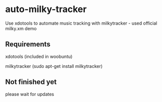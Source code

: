 # auto-milky-tracker #
Use xdotools to automate music tracking with milkytracker - used official milky.xm demo

## Requirements ##

xdotools (included in woobuntu)

milkytracker (sudo apt-get install milkytracker)

## Not finished yet ##

please wait for updates
